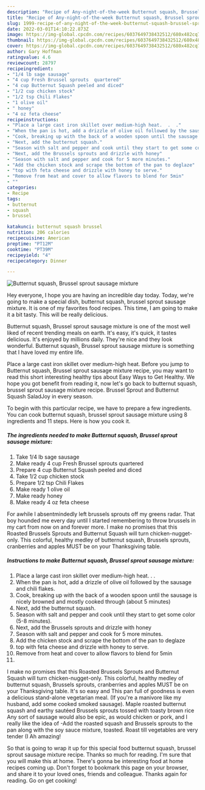 ```yaml
---
description: "Recipe of Any-night-of-the-week Butternut squash, Brussel sprout sausage mixture"
title: "Recipe of Any-night-of-the-week Butternut squash, Brussel sprout sausage mixture"
slug: 1999-recipe-of-any-night-of-the-week-butternut-squash-brussel-sprout-sausage-mixture
date: 2022-03-01T14:10:22.873Z
image: https://img-global.cpcdn.com/recipes/6037649738432512/680x482cq70/butternut-squash-brussel-sprout-sausage-mixture-recipe-main-photo.jpg
thumbnail: https://img-global.cpcdn.com/recipes/6037649738432512/680x482cq70/butternut-squash-brussel-sprout-sausage-mixture-recipe-main-photo.jpg
cover: https://img-global.cpcdn.com/recipes/6037649738432512/680x482cq70/butternut-squash-brussel-sprout-sausage-mixture-recipe-main-photo.jpg
author: Gary Hoffman
ratingvalue: 4.6
reviewcount: 28797
recipeingredient:
- "1/4 lb sage sausage"
- "4 cup Fresh Brussel sprouts  quartered"
- "4 cup Butternut Squash peeled and diced"
- "1/2 cup chicken stock"
- "1/2 tsp Chili Flakes"
- "1 olive oil"
- " honey"
- "4 oz feta cheese"
recipeinstructions:
- "Place a large cast iron skillet over medium-high heat.  .  ."
- "When the pan is hot, add a drizzle of olive oil followed by the sausage and chili flakes."
- "Cook, breaking up with the back of a wooden spoon until the sausage is nicely browned and mostly cooked through (about 5 minutes)"
- "Next, add the butternut squash."
- "Season with salt and pepper and cook until they start to get some color (5-8 minutes)."
- "Next, add the Brussels sprouts and drizzle with honey"
- "Season with salt and pepper and cook for 5 more minutes."
- "Add the chicken stock and scrape the bottom of the pan to deglaze"
- "top with feta cheese and drizzle with honey to serve."
- "Remove from heat and cover to allow flavors to blend for 5min"
- ""
categories:
- Recipe
tags:
- butternut
- squash
- brussel

katakunci: butternut squash brussel 
nutrition: 206 calories
recipecuisine: American
preptime: "PT12M"
cooktime: "PT39M"
recipeyield: "4"
recipecategory: Dinner

---
```



![Butternut squash, Brussel sprout sausage mixture](https://img-global.cpcdn.com/recipes/6037649738432512/680x482cq70/butternut-squash-brussel-sprout-sausage-mixture-recipe-main-photo.jpg)

Hey everyone, I hope you are having an incredible day today. Today, we're going to make a special dish, butternut squash, brussel sprout sausage mixture. It is one of my favorites food recipes. This time, I am going to make it a bit tasty. This will be really delicious.

Butternut squash, Brussel sprout sausage mixture is one of the most well liked of recent trending meals on earth. It's easy, it's quick, it tastes delicious. It's enjoyed by millions daily. They're nice and they look wonderful. Butternut squash, Brussel sprout sausage mixture is something that I have loved my entire life.

Place a large cast iron skillet over medium-high heat. Before you jump to Butternut squash, Brussel sprout sausage mixture recipe, you may want to read this short interesting healthy tips about Easy Ways to Get Healthy. We hope you got benefit from reading it, now let&#39;s go back to butternut squash, brussel sprout sausage mixture recipe. Brussel Sprout and Butternut Squash SaladJoy in every season.


To begin with this particular recipe, we have to prepare a few ingredients. You can cook butternut squash, brussel sprout sausage mixture using 8 ingredients and 11 steps. Here is how you cook it.

<!--inarticleads1-->

##### The ingredients needed to make Butternut squash, Brussel sprout sausage mixture:

1. Take 1/4 lb sage sausage
1. Make ready 4 cup Fresh Brussel sprouts  quartered
1. Prepare 4 cup Butternut Squash peeled and diced
1. Take 1/2 cup chicken stock
1. Prepare 1/2 tsp Chili Flakes
1. Make ready 1 olive oil
1. Make ready  honey
1. Make ready 4 oz feta cheese


For awhile I absentmindedly left brussels sprouts off my greens radar. That boy hounded me every day until I started remembering to throw brussels in my cart from now on and forever more. I make no promises that this Roasted Brussels Sprouts and Butternut Squash will turn chicken-nugget-only. This colorful, healthy medley of butternut squash, Brussels sprouts, cranberries and apples MUST be on your Thanksgiving table. 

<!--inarticleads2-->

##### Instructions to make Butternut squash, Brussel sprout sausage mixture:

1. Place a large cast iron skillet over medium-high heat.  .  .
1. When the pan is hot, add a drizzle of olive oil followed by the sausage and chili flakes.
1. Cook, breaking up with the back of a wooden spoon until the sausage is nicely browned and mostly cooked through (about 5 minutes)
1. Next, add the butternut squash.
1. Season with salt and pepper and cook until they start to get some color (5-8 minutes).
1. Next, add the Brussels sprouts and drizzle with honey
1. Season with salt and pepper and cook for 5 more minutes.
1. Add the chicken stock and scrape the bottom of the pan to deglaze
1. top with feta cheese and drizzle with honey to serve.
1. Remove from heat and cover to allow flavors to blend for 5min
1. 


I make no promises that this Roasted Brussels Sprouts and Butternut Squash will turn chicken-nugget-only. This colorful, healthy medley of butternut squash, Brussels sprouts, cranberries and apples MUST be on your Thanksgiving table. It&#39;s so easy and This pan full of goodness is even a delicious stand-alone vegetarian meal. (If you&#39;re a manivore like my husband, add some cooked smoked sausage). Maple roasted butternut squash and earthy sautéed Brussels sprouts tossed with toasty brown rice Any sort of sausage would also be epic, as would chicken or pork, and I really like the idea of -Add the roasted squash and Brussels sprouts to the pan along with the soy sauce mixture, toasted. Roast till vegetables are very tender (I Ah amazing! 

So that is going to wrap it up for this special food butternut squash, brussel sprout sausage mixture recipe. Thanks so much for reading. I'm sure that you will make this at home. There's gonna be interesting food at home recipes coming up. Don't forget to bookmark this page on your browser, and share it to your loved ones, friends and colleague. Thanks again for reading. Go on get cooking!
